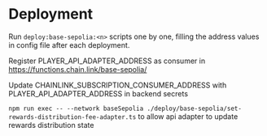 # Deployment

Run `deploy:base-sepolia:<n>` scripts one by one, filling the address values in config file after each deployment.

Register PLAYER_API_ADAPTER_ADDRESS as consumer in https://functions.chain.link/base-sepolia/<subscription-id>

Update CHAINLINK_SUBSCRIPTION_CONSUMER_ADDRESS with PLAYER_API_ADAPTER_ADDRESS in backend secrets

`npm run exec -- --network baseSepolia ./deploy/base-sepolia/set-rewards-distribution-fee-adapter.ts` to allow api adapter to update rewards distribution state
